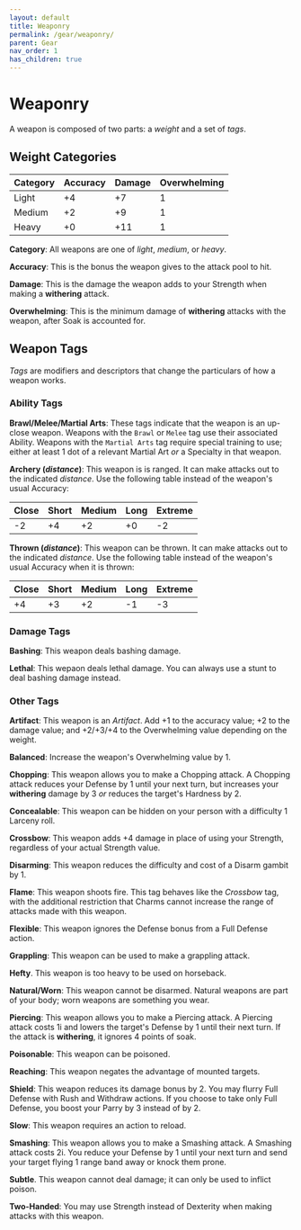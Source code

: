 ```yaml
---
layout: default
title: Weaponry
permalink: /gear/weaponry/
parent: Gear
nav_order: 1
has_children: true
---
```


# Weaponry

A weapon is composed of two parts: a _weight_ and a set of _tags_.

## Weight Categories

| Category | Accuracy | Damage | Overwhelming |
| :------- | :------- | :----- | :----------- |
| Light    | +4       | +7     | 1            |
| Medium   | +2       | +9     | 1            |
| Heavy    | +0       | +11    | 1            |

**Category**: All weapons are one of _light_, _medium_, or _heavy_.

**Accuracy**: This is the bonus the weapon gives to the attack pool to hit.

**Damage**: This is the damage the weapon adds to your Strength when making a
**withering** attack.

**Overwhelming**: This is the minimum damage of **withering** attacks with the
weapon, after Soak is accounted for.

## Weapon Tags

_Tags_ are modifiers and descriptors that change the particulars of how a weapon
works.

### Ability Tags

**Brawl/Melee/Martial Arts**: These tags indicate that the weapon is an up-close
weapon. Weapons with the `Brawl` or `Melee` tag use their associated Ability.
Weapons with the `Martial Arts` tag require special training to use; either at
least 1 dot of a relevant Martial Art _or_ a Specialty in that weapon.

**Archery (_distance_)**: This weapon is is ranged. It can make attacks out to
the indicated _distance_. Use the following table instead of the weapon's
usual Accuracy:

| Close | Short | Medium | Long | Extreme |
| :---- | :---- | :----- | :--- | :------ |
| -2    | +4    | +2     | +0   | -2      |

**Thrown (_distance_)**: This weapon can be thrown. It can make attacks out to
the indicated _distance_. Use the following table instead of the weapon's usual
Accuracy when it is thrown:

| Close | Short | Medium | Long | Extreme |
| :---- | :---- | :----- | :--- | :------ |
| +4    | +3    | +2     | -1   | -3      |

### Damage Tags

**Bashing**: This weapon deals bashing damage.

**Lethal**: This wepaon deals lethal damage. You can always use a stunt to deal
bashing damage instead.

### Other Tags

**Artifact**: This weapon is an _Artifact_. Add +1 to the accuracy value; +2 to
the damage value; and +2/+3/+4 to the Overwhelming value depending on the
weight.

**Balanced**: Increase the weapon's Overwhelming value by 1.

**Chopping**: This weapon allows you to make a Chopping attack. A Chopping
attack reduces your Defense by 1 until your next turn, but increases your
**withering** damage by 3 _or_ reduces the target's Hardness by 2.

**Concealable**: This weapon can be hidden on your person with a difficulty 1
Larceny roll.

**Crossbow**: This weapon adds +4 damage in place of using your Strength,
regardless of your actual Strength value.

**Disarming**: This weapon reduces the difficulty and cost of a Disarm gambit
by 1.

**Flame**: This weapon shoots fire. This tag behaves like the _Crossbow_ tag,
with the additional restriction that Charms cannot increase the range of attacks
made with this weapon.

**Flexible**: This weapon ignores the Defense bonus from a Full Defense action.

**Grappling**: This weapon can be used to make a grappling attack.

**Hefty**. This weapon is too heavy to be used on horseback.

**Natural/Worn**: This weapon cannot be disarmed. Natural weapons are part of
your body; worn weapons are something you wear.

**Piercing**: This weapon allows you to make a Piercing attack. A Piercing
attack costs 1i and lowers the target's Defense by 1 until their next turn. If
the attack is **withering**, it ignores 4 points of soak.

**Poisonable**: This weapon can be poisoned.

**Reaching**: This weapon negates the advantage of mounted targets.

**Shield**: This weapon reduces its damage bonus by 2. You may flurry Full
Defense with Rush and Withdraw actions. If you choose to take only Full Defense,
you boost your Parry by 3 instead of by 2.

**Slow**: This weapon requires an action to reload.

**Smashing**: This weapon allows you to make a Smashing attack. A Smashing
attack costs 2i. You reduce your Defense by 1 until your next turn and send your
target flying 1 range band away or knock them prone.

**Subtle**. This weapon cannot deal damage; it can only be used to inflict
poison.

**Two-Handed**: You may use Strength instead of Dexterity when making attacks
with this weapon.

